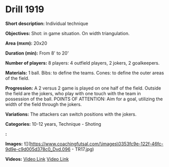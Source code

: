 # Drill 1919

**Short description:**
Individual technique

**Objectives:**
Shot: in game situation. On width triangulation.

**Area (mxm):**
20x20

**Duration (min):**
From 8' to 20'

**Number of players:**
8 players: 4 outfield players, 2 jokers, 2 goalkeepers.

**Materials:**
1 ball. Bibs: to define the teams. Cones: to define the outer areas of the field.

**Progression:**
A 2 versus 2 game is played on one half of the field. Outside the field are the jokers, who play with one touch with the team in possession of the ball. POINTS OF ATTENTION: Aim for a goal, utilizing the width of the field through the jokers.

**Variations:**
The attackers can switch positions with the jokers.

**Categories:**
10-12 years, Technique - Shoting

**:**


**Images:**
![](https://www.coachingfutsal.com/\images\0353fc9e-122f-46fc-9d9e-c9d005d378c0_Dvd.096 - TR17.jpg)

**Videos:**
[Video Link](https://www.youtube.com/embed/mwCphDDJs7s)
[Video Link](https://www.youtube.com/embed/mEdD_5vf2A4)

